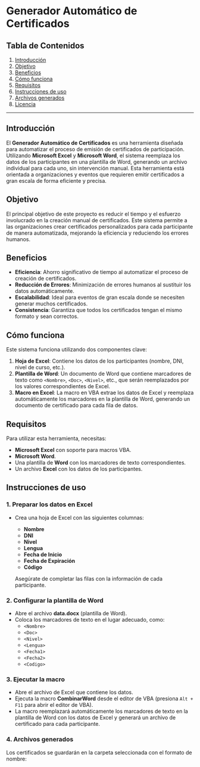 # Generador Automático de Certificados

## Tabla de Contenidos

1. [Introducción](#introducción)
2. [Objetivo](#objetivo)
3. [Beneficios](#beneficios)
4. [Cómo funciona](#cómo-funciona)
5. [Requisitos](#requisitos)
6. [Instrucciones de uso](#instrucciones-de-uso)
7. [Archivos generados](#archivos-generados)
8. [Licencia](#licencia)

---

## Introducción

El **Generador Automático de Certificados** es una herramienta diseñada para automatizar el proceso de emisión de certificados de participación. Utilizando **Microsoft Excel** y **Microsoft Word**, el sistema reemplaza los datos de los participantes en una plantilla de Word, generando un archivo individual para cada uno, sin intervención manual. Esta herramienta está orientada a organizaciones y eventos que requieren emitir certificados a gran escala de forma eficiente y precisa.

## Objetivo

El principal objetivo de este proyecto es reducir el tiempo y el esfuerzo involucrado en la creación manual de certificados. Este sistema permite a las organizaciones crear certificados personalizados para cada participante de manera automatizada, mejorando la eficiencia y reduciendo los errores humanos.

## Beneficios

- **Eficiencia**: Ahorro significativo de tiempo al automatizar el proceso de creación de certificados.
- **Reducción de Errores**: Minimización de errores humanos al sustituir los datos automáticamente.
- **Escalabilidad**: Ideal para eventos de gran escala donde se necesiten generar muchos certificados.
- **Consistencia**: Garantiza que todos los certificados tengan el mismo formato y sean correctos.
  
## Cómo funciona

Este sistema funciona utilizando dos componentes clave:

1. **Hoja de Excel**: Contiene los datos de los participantes (nombre, DNI, nivel de curso, etc.).
2. **Plantilla de Word**: Un documento de Word que contiene marcadores de texto como `<Nombre>`, `<Doc>`, `<Nivel>`, etc., que serán reemplazados por los valores correspondientes de Excel.
3. **Macro en Excel**: La macro en VBA extrae los datos de Excel y reemplaza automáticamente los marcadores en la plantilla de Word, generando un documento de certificado para cada fila de datos.

## Requisitos

Para utilizar esta herramienta, necesitas:

- **Microsoft Excel** con soporte para macros VBA.
- **Microsoft Word**.
- Una plantilla de **Word** con los marcadores de texto correspondientes.
- Un archivo **Excel** con los datos de los participantes.

## Instrucciones de uso

### 1. Preparar los datos en Excel

- Crea una hoja de Excel con las siguientes columnas:
    - **Nombre**
    - **DNI**
    - **Nivel**
    - **Lengua**
    - **Fecha de Inicio**
    - **Fecha de Expiración**
    - **Código**
  
  Asegúrate de completar las filas con la información de cada participante.

### 2. Configurar la plantilla de Word

- Abre el archivo **data.docx** (plantilla de Word).
- Coloca los marcadores de texto en el lugar adecuado, como:
    - `<Nombre>`
    - `<Doc>`
    - `<Nivel>`
    - `<Lengua>`
    - `<Fecha1>`
    - `<Fecha2>`
    - `<Codigo>`
  
### 3. Ejecutar la macro

- Abre el archivo de Excel que contiene los datos.
- Ejecuta la macro **CombinarWord** desde el editor de VBA (presiona `Alt + F11` para abrir el editor de VBA).
- La macro reemplazará automáticamente los marcadores de texto en la plantilla de Word con los datos de Excel y generará un archivo de certificado para cada participante.

### 4. Archivos generados

Los certificados se guardarán en la carpeta seleccionada con el formato de nombre:
